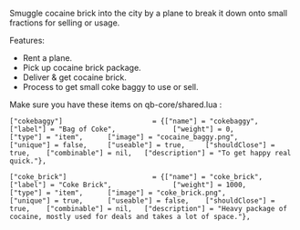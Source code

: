 Smuggle cocaine brick into the city by a plane to break it down onto small fractions for selling or usage.

Features:

- Rent a plane.
- Pick up cocaine brick package.
- Deliver & get cocaine brick.
- Process to get small coke baggy to use or sell.

Make sure you have these items on qb-core/shared.lua :

``["cokebaggy"] 					 = {["name"] = "cokebaggy", 			  	  	["label"] = "Bag of Coke", 				["weight"] = 0, 		["type"] = "item", 		["image"] = "cocaine_baggy.png", 		["unique"] = false, 	["useable"] = true, 	["shouldClose"] = true,    ["combinable"] = nil,   ["description"] = "To get happy real quick."},``

``["coke_brick"] 		 			 = {["name"] = "coke_brick", 					["label"] = "Coke Brick", 				["weight"] = 1000, 		["type"] = "item", 		["image"] = "coke_brick.png", 			["unique"] = true, 		["useable"] = false, 	["shouldClose"] = true,	   ["combinable"] = nil,   ["description"] = "Heavy package of cocaine, mostly used for deals and takes a lot of space."},``


